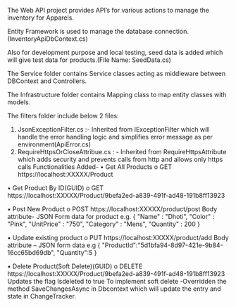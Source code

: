 The Web API project provides API’s for various actions to manage the inventory for Apparels.

Entity Framework is used to manage the database connection. (InventoryApiDbContext.cs)

Also for development purpose and local testing, seed data is added which will give test data for products.(File Name: SeedData.cs)

The Service folder contains Service classes acting as middleware between DBContext and Controllers.

The Infrastructure folder contains Mapping class to map entity classes with models.

The filters folder include below 2 files:
1.	JsonExceptionFilter.cs :- Inherited from IExceptionFilter which will handle the error handling logic and simplifies error message as per environment(ApiError.cs)
2.	RequireHttpsOrCloseAttribue.cs  : - Inherited from RequireHttpsAttribute which adds security and prevents calls from http and allows only https calls
Functionalities Added-
•	Get All Products
o	GET https://localhost:XXXXX/Product

•	Get Product By ID(GUID)
o	GET https://localhost:XXXXX/Product/9befa2ed-a839-491f-ad48-191b8ff13923

•	Post New Product
o	POST https://localhost:XXXXX/product/post
Body attribute- JSON Form data for product
e.g. {
    "Name" : "Dhoti",
    "Color" : "Pink",
    "UnitPrice" : "750",
    "Category" : "Mens",
    "Quantity" : 200
}

•	Update existing product
o	PUT https://localhost:XXXXX/product/add
Body attribute – JSON form data
e.g {
    "ProductId":"5d1bfa94-8d97-421e-9b84-16cc65bd69db",
    "Quantity":5
}

•	Delete Product(Soft Delete)(GUID)
o	DELETE https://localhost:XXXXX/Product/9befa2ed-a839-491f-ad48-191b8ff13923
Updates the flag Isdeleted to true
To implement soft delete -Overridden the method SaveChangesAsync in Dbcontext which will update the entry and state in ChangeTracker.






